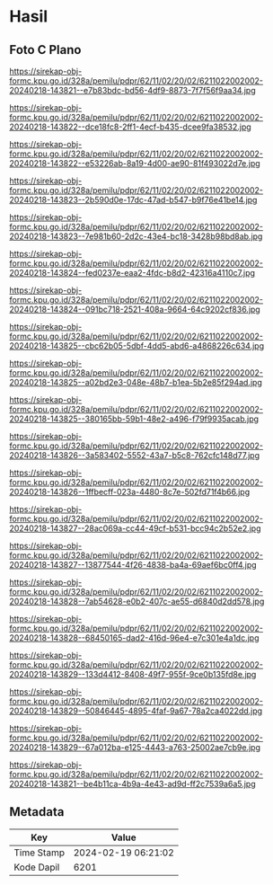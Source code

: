 # Hasil

## Foto C Plano

https://sirekap-obj-formc.kpu.go.id/328a/pemilu/pdpr/62/11/02/20/02/6211022002002-20240218-143821--e7b83bdc-bd56-4df9-8873-7f7f56f9aa34.jpg

https://sirekap-obj-formc.kpu.go.id/328a/pemilu/pdpr/62/11/02/20/02/6211022002002-20240218-143822--dce18fc8-2ff1-4ecf-b435-dcee9fa38532.jpg

https://sirekap-obj-formc.kpu.go.id/328a/pemilu/pdpr/62/11/02/20/02/6211022002002-20240218-143822--e53226ab-8a19-4d00-ae90-81f493022d7e.jpg

https://sirekap-obj-formc.kpu.go.id/328a/pemilu/pdpr/62/11/02/20/02/6211022002002-20240218-143823--2b590d0e-17dc-47ad-b547-b9f76e41be14.jpg

https://sirekap-obj-formc.kpu.go.id/328a/pemilu/pdpr/62/11/02/20/02/6211022002002-20240218-143823--7e981b60-2d2c-43e4-bc18-3428b98bd8ab.jpg

https://sirekap-obj-formc.kpu.go.id/328a/pemilu/pdpr/62/11/02/20/02/6211022002002-20240218-143824--fed0237e-eaa2-4fdc-b8d2-42316a4110c7.jpg

https://sirekap-obj-formc.kpu.go.id/328a/pemilu/pdpr/62/11/02/20/02/6211022002002-20240218-143824--091bc718-2521-408a-9664-64c9202cf836.jpg

https://sirekap-obj-formc.kpu.go.id/328a/pemilu/pdpr/62/11/02/20/02/6211022002002-20240218-143825--cbc62b05-5dbf-4dd5-abd6-a4868226c634.jpg

https://sirekap-obj-formc.kpu.go.id/328a/pemilu/pdpr/62/11/02/20/02/6211022002002-20240218-143825--a02bd2e3-048e-48b7-b1ea-5b2e85f294ad.jpg

https://sirekap-obj-formc.kpu.go.id/328a/pemilu/pdpr/62/11/02/20/02/6211022002002-20240218-143825--380165bb-59b1-48e2-a496-f79f9935acab.jpg

https://sirekap-obj-formc.kpu.go.id/328a/pemilu/pdpr/62/11/02/20/02/6211022002002-20240218-143826--3a583402-5552-43a7-b5c8-762cfc148d77.jpg

https://sirekap-obj-formc.kpu.go.id/328a/pemilu/pdpr/62/11/02/20/02/6211022002002-20240218-143826--1ffbecff-023a-4480-8c7e-502fd71f4b66.jpg

https://sirekap-obj-formc.kpu.go.id/328a/pemilu/pdpr/62/11/02/20/02/6211022002002-20240218-143827--28ac069a-cc44-49cf-b531-bcc94c2b52e2.jpg

https://sirekap-obj-formc.kpu.go.id/328a/pemilu/pdpr/62/11/02/20/02/6211022002002-20240218-143827--13877544-4f26-4838-ba4a-69aef6bc0ff4.jpg

https://sirekap-obj-formc.kpu.go.id/328a/pemilu/pdpr/62/11/02/20/02/6211022002002-20240218-143828--7ab54628-e0b2-407c-ae55-d6840d2dd578.jpg

https://sirekap-obj-formc.kpu.go.id/328a/pemilu/pdpr/62/11/02/20/02/6211022002002-20240218-143828--68450165-dad2-416d-96e4-e7c301e4a1dc.jpg

https://sirekap-obj-formc.kpu.go.id/328a/pemilu/pdpr/62/11/02/20/02/6211022002002-20240218-143829--133d4412-8408-49f7-955f-9ce0b135fd8e.jpg

https://sirekap-obj-formc.kpu.go.id/328a/pemilu/pdpr/62/11/02/20/02/6211022002002-20240218-143829--50846445-4895-4faf-9a67-78a2ca4022dd.jpg

https://sirekap-obj-formc.kpu.go.id/328a/pemilu/pdpr/62/11/02/20/02/6211022002002-20240218-143829--67a012ba-e125-4443-a763-25002ae7cb9e.jpg

https://sirekap-obj-formc.kpu.go.id/328a/pemilu/pdpr/62/11/02/20/02/6211022002002-20240218-143821--be4b11ca-4b9a-4e43-ad9d-ff2c7539a6a5.jpg


## Metadata

| Key        | Value               |
| ---------- | ------------------- |
| Time Stamp | 2024-02-19 06:21:02 |
| Kode Dapil | 6201                |



